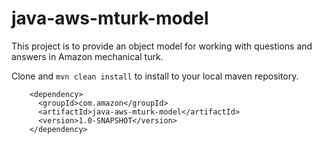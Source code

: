 java-aws-mturk-model
====================

This project is to provide an object model for working with questions and answers in Amazon mechanical turk. 


Clone and `mvn clean install` to install to your local maven repository. 

```
    <dependency>
      <groupId>com.amazon</groupId>
      <artifactId>java-aws-mturk-model</artifactId>
      <version>1.0-SNAPSHOT</version>
    </dependency>
```


